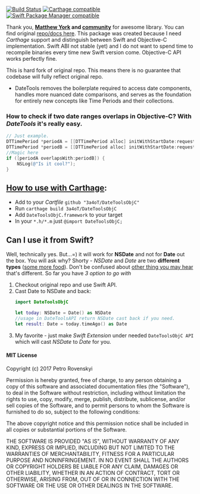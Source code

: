 
[![Build Status](https://travis-ci.org/3a4oT/DateToolsObjC.svg?branch=master)](https://travis-ci.org/3a4oT/DateToolsObjC) [![Carthage compatible](https://img.shields.io/badge/Carthage-compatible-4BC51D.svg?style=flat)](https://github.com/Carthage/Carthage) [![Swift Package Manager compatible](https://img.shields.io/badge/Swift%20Package%20Manager%20-compatible-brightgreen)](https://swift.org/package-manager/)

Thank you, **[Matthew York](https://github.com/MatthewYork) and [community](https://github.com/3a4oT/DateToolsObjC/blob/master/CREDITS.md)** for awesome library. You can find  original [repo/docs here](https://github.com/MatthewYork/DateTools). This package was created because I need *Carthage* support and distinguish between Swift and Objective-C implementation. Swift ABI not stable (yet) and I do not want to spend time to recompile binaries every time new Swift version come. Objective-C API works perfectly fine.


This is hard fork of original repo. This means there is no guarantee that codebase will fully reflect original repo.

* DateTools removes the boilerplate required to access date components, handles more nuanced date comparisons, and serves as the foundation for entirely new concepts like Time Periods and their collections.

### How to check if two date ranges overlaps in Objective-C? With *DateTools* it's really easy.
```objective-C
// Just example.
DTTimePeriod *periodA = [[DTTimePeriod alloc] initWithStartDate:request.startDate endDate:request.endDate];
DTTimePeriod *periodB = [[DTTimePeriod alloc] initWithStartDate:requestB.startDate endDate:requestB.endDate];
//Magic here
if ([periodA overlapsWith:periodB]) {
    NSLog(@"Is it cool?");
}
```  

## [How to use with Carthage](https://github.com/Carthage/Carthage#adding-frameworks-to-an-application):

 * Add to your *Cartfile*  ```github "3a4oT/DateToolsObjC"```
 * Run ```carthage build 3a4oT/DateToolsObjC```
 * Add ```DateToolsObjC.framework``` to your target
 * In your ```*.h/*.m``` just ```@import DateToolsObjC;```


## Can I use it from Swift?
Well, technically yes. But...=) it will work for **NSDate** and not for **Date** out the box. You will ask why? Shorty - *NSDate* and *Date* are two **different types** ([some more food](https://github.com/apple/swift-evolution/blob/master/proposals/0069-swift-mutability-for-foundation.md#new-value-types)). Don't be confused about [other thing you may hear](https://github.com/apple/swift-evolution/blob/master/proposals/0086-drop-foundation-ns.md) that's different. So far you have *3 option to go with*

1. Checkout original repo and use Swift API.
2. Cast Date to NSDate and back:
      ```swift
      import DateToolsObjC

      let today: NSDate = Date() as NSDate
      //usage in DateToolsAPI return NSDate cast back if you need.
      let result: Date = today.timeAgo() as Date
      ```
3. My favorite - just make *Swift Extension* under needed `DateToolsObjC API` which will cast *NSDate* to *Date* for you.

#### MIT License

Copyright (c) 2017 Petro Rovenskyi

Permission is hereby granted, free of charge, to any person obtaining a copy
of this software and associated documentation files (the "Software"), to deal
in the Software without restriction, including without limitation the rights
to use, copy, modify, merge, publish, distribute, sublicense, and/or sell
copies of the Software, and to permit persons to whom the Software is
furnished to do so, subject to the following conditions:

The above copyright notice and this permission notice shall be included in all
copies or substantial portions of the Software.

THE SOFTWARE IS PROVIDED "AS IS", WITHOUT WARRANTY OF ANY KIND, EXPRESS OR
IMPLIED, INCLUDING BUT NOT LIMITED TO THE WARRANTIES OF MERCHANTABILITY,
FITNESS FOR A PARTICULAR PURPOSE AND NONINFRINGEMENT. IN NO EVENT SHALL THE
AUTHORS OR COPYRIGHT HOLDERS BE LIABLE FOR ANY CLAIM, DAMAGES OR OTHER
LIABILITY, WHETHER IN AN ACTION OF CONTRACT, TORT OR OTHERWISE, ARISING FROM,
OUT OF OR IN CONNECTION WITH THE SOFTWARE OR THE USE OR OTHER DEALINGS IN THE
SOFTWARE.
